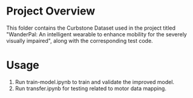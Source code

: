 # Project Overview
This folder contains the Curbstone Dataset used in the project titled "WanderPal: An intelligent wearable to enhance mobility for the severely visually impaired", along with the corresponding test code.

# Usage
1. Run train-model.ipynb to train and validate the improved model.
2. Run transfer.ipynb for testing related to motor data mapping.